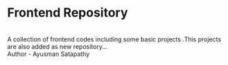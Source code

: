 # Frontend Repository
<br>
A collection of frontend codes including some basic projects .This projects are also added as new repository...
<br>
Author - Ayusman Satapathy
